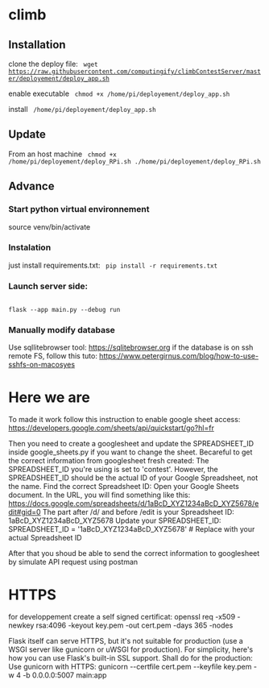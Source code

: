 # climb

## Installation
clone the deploy file:
<code>
wget https://raw.githubusercontent.com/computingify/climbContestServer/master/deployement/deploy_app.sh
</code>

enable executable
<code>
chmod +x /home/pi/deployement/deploy_app.sh
</code>

install
<code>
/home/pi/deployement/deploy_app.sh
</code>

## Update
From an host machine
<code>
chmod +x /home/pi/deployement/deploy_RPi.sh
./home/pi/deployement/deploy_RPi.sh
</code>

## Advance
### Start python virtual environnement
source venv/bin/activate

### Instalation
just install requirements.txt:
<code>
pip install -r requirements.txt
</code>

### Launch server side:
<code>
flask --app main.py --debug run
</code>

### Manually modify database
Use sqllitebrowser tool: https://sqlitebrowser.org
if the database is on ssh remote FS, follow this tuto: https://www.petergirnus.com/blog/how-to-use-sshfs-on-macosyes

# Here we are
To made it work follow this instruction to enable google sheet access:
https://developers.google.com/sheets/api/quickstart/go?hl=fr

Then you need to create a googlesheet and update the SPREADSHEET_ID inside google_sheets.py if you want to change the sheet.
Becareful to get the correct information from googlesheet fresh created:
The SPREADSHEET_ID you're using is set to 'contest'. However, the SPREADSHEET_ID should be the actual ID of your Google Spreadsheet, not the name.
Find the correct Spreadsheet ID:
Open your Google Sheets document.
In the URL, you will find something like this:
https://docs.google.com/spreadsheets/d/1aBcD_XYZ1234aBcD_XYZ5678/edit#gid=0
The part after /d/ and before /edit is your Spreadsheet ID:
1aBcD_XYZ1234aBcD_XYZ5678
Update your SPREADSHEET_ID:
SPREADSHEET_ID = '1aBcD_XYZ1234aBcD_XYZ5678'  # Replace with your actual Spreadsheet ID

After that you shoud be able to send the correct information to googlesheet by simulate API request using postman

# HTTPS

for developpement create a self signed certificat:
openssl req -x509 -newkey rsa:4096 -keyout key.pem -out cert.pem -days 365 -nodes

Flask itself can serve HTTPS, but it's not suitable for production (use a WSGI server like gunicorn or uWSGI for production). For simplicity, here's how you can use Flask's built-in SSL support.
Shall do for the production:
Use gunicorn with HTTPS:
gunicorn --certfile cert.pem --keyfile key.pem -w 4 -b 0.0.0.0:5007 main:app
